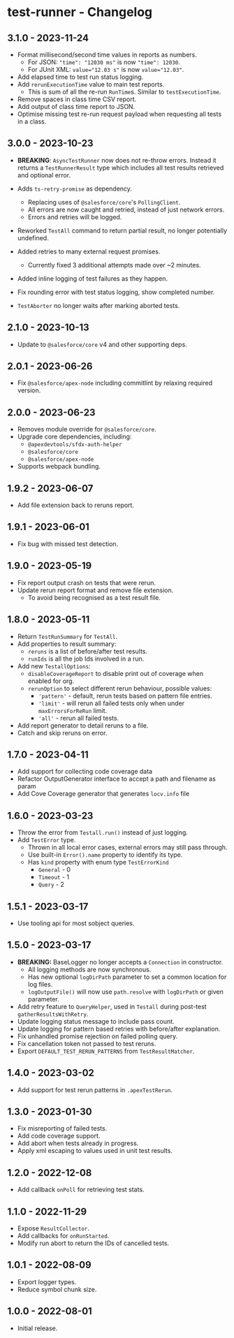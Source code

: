 # test-runner - Changelog

## 3.1.0 - 2023-11-24

* Format millisecond/second time values in reports as numbers.
  * For JSON: `"time": "12030 ms"` is now `"time": 12030`.
  * For JUnit XML: `value="12.03 s"` is now `value="12.03"`.
* Add elapsed time to test run status logging.
* Add `rerunExecutionTime` value to main test reports.
  * This is sum of all the re-run `RunTime`s. Similar to `testExecutionTime`.
* Remove spaces in class time CSV report.
* Add output of class time report to JSON.
* Optimise missing test re-run request payload when requesting all tests in a class.

## 3.0.0 - 2023-10-23

* **BREAKING**: `AsyncTestRunner` now does not re-throw errors. Instead it returns a `TestRunnerResult` type which includes all test results retrieved and optional error.

* Adds `ts-retry-promise` as dependency.
  * Replacing uses of `@salesforce/core`'s `PollingClient`.
  * All errors are now caught and retried, instead of just network errors.
  * Errors and retries will be logged.
* Reworked `TestAll` command to return partial result, no longer potentially undefined.
* Added retries to many external request promises.
  * Currently fixed 3 additional attempts made over ~2 minutes.
* Added inline logging of test failures as they happen.
* Fix rounding error with test status logging, show completed number.
* `TestAborter` no longer waits after marking aborted tests.

## 2.1.0 - 2023-10-13

* Update to `@salesforce/core` v4 and other supporting deps.

## 2.0.1 - 2023-06-26

* Fix `@salesforce/apex-node` including commitlint by relaxing required version.

## 2.0.0 - 2023-06-23

* Removes module override for `@salesforce/core`.
* Upgrade core dependencies, including:
  * `@apexdevtools/sfdx-auth-helper`
  * `@salesforce/core`
  * `@salesforce/apex-node`
* Supports webpack bundling.

## 1.9.2 - 2023-06-07

* Add file extension back to reruns report.

## 1.9.1 - 2023-06-01

* Fix bug with missed test detection.

## 1.9.0 - 2023-05-19

* Fix report output crash on tests that were rerun.
* Update rerun report format and remove file extension.
  * To avoid being recognised as a test result file.

## 1.8.0 - 2023-05-11

* Return `TestRunSummary` for `TestAll`.
* Add properties to result summary:
  * `reruns` is a list of before/after test results.
  * `runIds` is all the job Ids involved in a run.
* Add new `TestallOptions`:
  * `disableCoverageReport` to disable print out of coverage when enabled for org.
  * `rerunOption` to select different rerun behaviour, possible values:
    * `'pattern'` - default, rerun tests based on pattern file entries.
    * `'limit'` - will rerun all failed tests only when under `maxErrorsForReRun` limit.
    * `'all'` - rerun all failed tests.
* Add report generator to detail reruns to a file.
* Catch and skip reruns on error.

## 1.7.0 - 2023-04-11

* Add support for collecting code coverage data
* Refactor OutputGenerator interface to accept a path and filename as param
* Add Cove Coverage generator that generates `locv.info` file

## 1.6.0 - 2023-03-23

* Throw the error from `Testall.run()` instead of just logging.
* Add `TestError` type.
  * Thrown in all local error cases, external errors may still pass through.
  * Use built-in `Error().name` property to identify its type.
  * Has `kind` property with enum type `TestErrorKind`
    * `General` - 0
    * `Timeout` - 1
    * `Query` - 2

## 1.5.1 - 2023-03-17

* Use tooling api for most sobject queries.

## 1.5.0 - 2023-03-17

* **BREAKING:** BaseLogger no longer accepts a `Connection` in constructor.
  * All logging methods are now synchronous.
  * Has new optional `logDirPath` parameter to set a common location for log files.
  * `logOutputFile()` will now use `path.resolve` with `logDirPath` or given parameter.
* Add retry feature to `QueryHelper`, used in `Testall` during post-test `gatherResultsWithRetry`.
* Update logging status message to include pass count.
* Update logging for pattern based retries with before/after explanation.
* Fix unhandled promise rejection on failed polling query.
* Fix cancellation token not passed to test reruns.
* Export `DEFAULT_TEST_RERUN_PATTERNS` from `TestResultMatcher`.

## 1.4.0 - 2023-03-02

* Add support for test rerun patterns in `.apexTestRerun`.

## 1.3.0 - 2023-01-30

* Fix misreporting of failed tests.
* Add code coverage support.
* Add abort when tests already in progress.
* Apply xml escaping to values used in unit test results.

## 1.2.0 - 2022-12-08

* Add callback `onPoll` for retrieving test stats.

## 1.1.0 - 2022-11-29

* Expose `ResultCollector`.
* Add callbacks for `onRunStarted`.
* Modify run abort to return the IDs of cancelled tests.

## 1.0.1 - 2022-08-09

* Export logger types.
* Reduce symbol chunk size.

## 1.0.0 - 2022-08-01

* Initial release.
